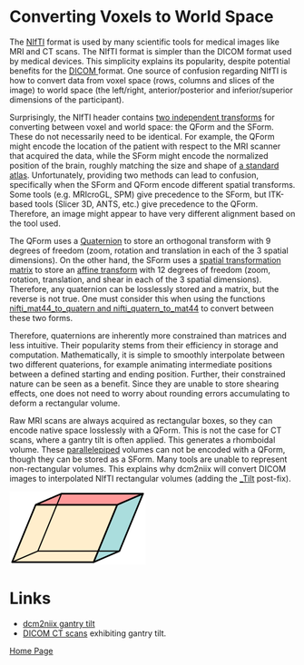 # Converting Voxels to World Space
The [NIfTI](https://brainder.org/2012/09/23/the-nifti-file-format/) format is used by many scientific tools for medical images like MRI and CT scans. The NIfTI format is simpler than the DICOM format used by medical devices. This simplicity explains its popularity, despite potential benefits for the [DICOM ](http://qiicr.org/dicom4miccai/dicom4miccai2017.html) format. One source of confusion regarding NIfTI is how to convert data from voxel space (rows, columns and slices of the image) to world space (the left/right, anterior/posterior and inferior/superior dimensions of the participant). 

Surprisingly, the NIfTI header contains [two independent transforms](https://nifti.nimh.nih.gov/nifti-1/documentation/nifti1fields/nifti1fields_pages/qsform.html) for converting between voxel and world space: the QForm and the SForm. These do not necessarily need to be identical. For example, the QForm might encode the location of the patient with respect to the MRI scanner that acquired the data, while the SForm might encode the normalized position of the brain, roughly matching the size and shape of [a standard atlas](https://www.ncbi.nlm.nih.gov/pmc/articles/PMC4324755/). Unfortunately, providing two methods can lead to confusion, specifically when the SForm and QForm encode different spatial transforms. Some tools (e.g. MRIcroGL, SPM) give precedence to the SForm, but ITK-based tools (Slicer 3D, ANTS, etc.) give precedence to the QForm. Therefore, an image might appear to have very different alignment based on the tool used.

The QForm uses a [Quaternion](https://en.wikipedia.org/wiki/Quaternion) to store an orthogonal transform with 9 degrees of freedom (zoom, rotation and translation in each of the 3 spatial dimensions). 
On the other hand, the SForm uses a [spatial transformation matrix](https://en.wikipedia.org/wiki/Transformation_matrix) to store an [affine transform](https://en.wikipedia.org/wiki/Affine_transformation) with 12 degrees of freedom (zoom, rotation, translation, and shear in each of the 3 spatial dimensions). Therefore, any quaternion can be losslessly stored and a matrix, but the reverse is not true. One must consider this when using the functions [nifti_mat44_to_quatern and nifti_quatern_to_mat44](https://nifti.nimh.nih.gov/pub/dist/src/niftilib/nifti1_io.h) to convert between these two forms.

Therefore, quaternions are inherently more constrained than matrices and less intuitive. Their popularity stems from their efficiency in storage and computation. Mathematically, it is simple to smoothly interpolate between two different quaterions, for example animating intermediate positions between a defined starting and ending position. Further, their constrained nature can be seen as a benefit. Since they are unable to store shearing effects, one does not need to worry about rounding errors accumulating to deform a rectangular volume.

Raw MRI scans are always acquired as rectangular boxes, so they can encode native space losslessly with a QForm. This is not the case for CT scans, where a gantry tilt is often applied. This generates a rhomboidal volume. These [parallelepiped](https://en.wikipedia.org/wiki/Parallelepiped) volumes can not be encoded with a QForm, though they can be stored as a SForm. Many tools are unable to represent non-rectangular volumes. This explains why dcm2niix will convert DICOM images to interpolated NIfTI rectangular volumes (adding the [_Tilt](https://github.com/rordenlab/dcm2niix/blob/master/FILENAMING.md) post-fix).

![rhomboid](Parallelepiped.png)

# Links

 - [dcm2niix gantry tilt](https://github.com/rordenlab/dcm2niix/issues/253)
 - [DICOM CT scans](https://www.nitrc.org/plugins/mwiki/index.php/dcm2nii:MainPage#Computed_Tomography_.28CT.2C_CAT.29) exhibiting gantry tilt.
 
 
 [Home Page](../README.md)


